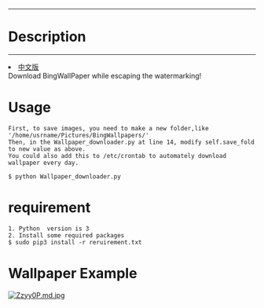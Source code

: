 -------------
# Description #
-------------
<li><a href="README_CN.md">中文版</a></li>
Download BingWallPaper while escaping the watermarking!

# Usage #
	First, to save images, you need to make a new folder,like '/home/usrname/Pictures/BingWallpapers/'
	Then, in the Wallpaper_downloader.py at line 14, modify self.save_fold to new value as above.
	You could also add this to /etc/crontab to automately download wallpaper every day.

	$ python Wallpaper_downloader.py

# requirement #
	1. Python  version is 3
	2. Install some required packages
	$ sudo pip3 install -r reruirement.txt

# Wallpaper Example #
[![Zzyy0P.md.jpg](https://s2.ax1x.com/2019/07/20/Zzyy0P.md.jpg)](https://imgchr.com/i/Zzyy0P)
